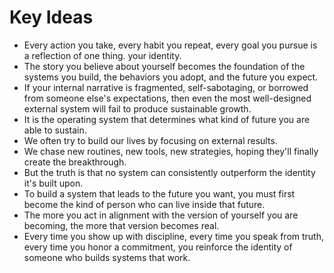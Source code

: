 # Key Ideas

- Every action you take, every habit you repeat, every goal you pursue is a reflection of one thing. your identity.
- The story you believe about yourself becomes the foundation of the systems you build, the behaviors you adopt, and the future you expect.
- If your internal narrative is fragmented, self-sabotaging, or borrowed from someone else's expectations, then even the most well-designed external system will fail to produce sustainable growth.
- It is the operating system that determines what kind of future you are able to sustain.
- We often try to build our lives by focusing on external results.
- We chase new routines, new tools, new strategies, hoping they'll finally create the breakthrough.
- But the truth is that no system can consistently outperform the identity it's built upon.
- To build a system that leads to the future you want, you must first become the kind of person who can live inside that future.
- The more you act in alignment with the version of yourself you are becoming, the more that version becomes real.
- Every time you show up with discipline, every time you speak from truth, every time you honor a commitment, you reinforce the identity of someone who builds systems that work.
